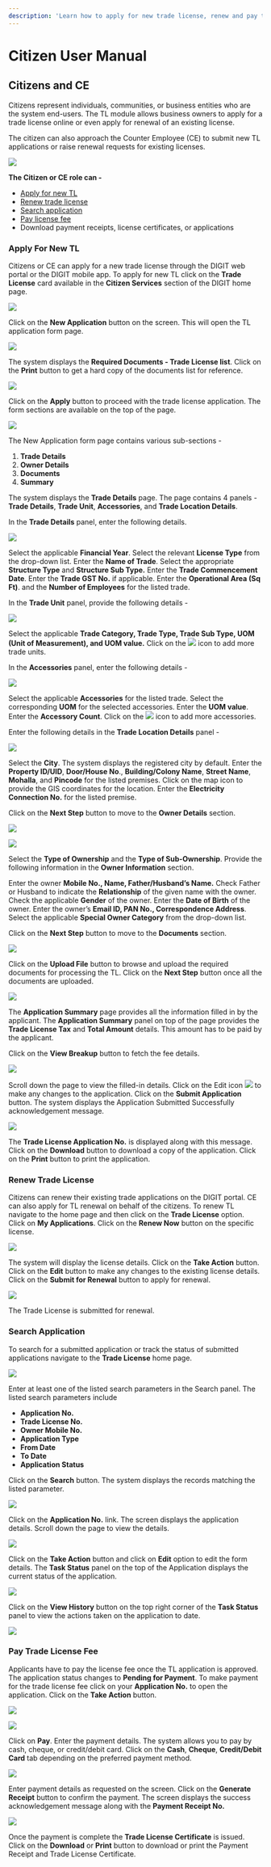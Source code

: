 ```yaml
---
description: 'Learn how to apply for new trade license, renew and pay trade license fee'
---
```


# Citizen User Manual

## **Citizens and CE**

Citizens represent individuals, communities, or business entities who are the system end-users. The TL module allows business owners to apply for a trade license online or even apply for renewal of an existing license.

The citizen can also approach the Counter Employee \(CE\) to submit new TL applications or raise renewal requests for existing licenses.

![](https://docs.google.com/drawings/u/0/d/sd-LrBh27pu0GXrg1gv1_aQ/image?w=425&h=384&rev=143&ac=1&parent=1-UsBUntevcj1rpVyD7UPVKYh53dRt8xSD5x658AZMCk)

**The Citizen or CE role can -**

* [Apply for new TL](tl-citizen-manual.md#apply-for-new-tl)
* [Renew trade license](tl-citizen-manual.md#renew-trade-license)
* [Search application](tl-citizen-manual.md#renew-trade-license)
* [Pay license fee](tl-citizen-manual.md#pay-trade-license-fee)
* Download payment receipts, license certificates, or applications

### **Apply For New TL**

Citizens or CE can apply for a new trade license through the DIGIT web portal or the DIGIT mobile app. To apply for new TL click on the **Trade License** card available in the **Citizen Services** section of the DIGIT home page.

![](https://docs.google.com/drawings/u/0/d/sqRD79LrdfKCRrJCRFl-PzQ/image?w=624&h=290&rev=3&ac=1&parent=1-UsBUntevcj1rpVyD7UPVKYh53dRt8xSD5x658AZMCk)

Click on the **New Application** button on the screen. This will open the TL application form page.

![](https://lh5.googleusercontent.com/A3Rg9bbLpb5Zf35k82PPbfzT2b4anONcRpIiAr2jGxFnaHCsB4Dv9AO4AUodRfuPATb5TCwbN6aXHwy9DyyI6DOC90dOPqU4MT8AGLHV4g1CMqV8MmZFAOK0sJdWcgmBmmtif-mT)

The system displays the **Required Documents - Trade License list**. Click on the **Print** button to get a hard copy of the documents list for reference.

![](https://lh5.googleusercontent.com/2ka23YAh9JZeY96XaYmfE7I45bN9XQWupvKnEAie-3BKDYq6OHroWP4413KlftLaJGwEU43lTPKIW5My7rE8k-p10UiX1r57gP9o5n7JSwgb1cp5YvetHlrUp6dZItagHbHILeNZ)

Click on the **Apply** button to proceed with the trade license application. The form sections are available on the top of the page.

![](https://lh4.googleusercontent.com/jCbqoAKwYAT24VwwxRvUyVv9sExIHhtCOc_nxSsuip2Gfo_k_6U3ZDZggXnIlxKvwaClsdmg4yIpz7Q5Qkupl-KErALuQbViajO5KVkWKfcdaWCJ5HqmFvP1I8iz_IrwqqPikVO1)

The New Application form page contains various sub-sections -

1. **Trade Details**
2. **Owner Details**
3. **Documents**
4. **Summary**

The system displays the **Trade Details** page. The page contains 4 panels - **Trade Details**, **Trade Unit**, **Accessories**, and **Trade Location Details**.

In the **Trade Details** panel, enter the following details.

![](https://lh4.googleusercontent.com/BvUqG-3XQRa-IDpwGvgnBDZvBsDOfnzk5Up5694u7J6oO6Sk61W-fvKNz3BBCsOIoxiq8FagRF9odjhxjYlKVN7-OkkSnL7a7fk4u5r9jNFm5SgAVYmbAFl2aNRAP0PblYg1dnXn)

Select the applicable **Financial Year**. Select the relevant **License Type** from the drop-down list. Enter the **Name of Trade**. Select the appropriate **Structure Type** and **Structure Sub Type.** Enter the **Trade Commencement Date**. Enter the **Trade GST No.** if applicable. Enter the **Operational Area \(Sq Ft\)**. and the **Number of Employees** for the listed trade.

In the **Trade Unit** panel, provide the following details -

![](https://lh5.googleusercontent.com/jieF4BEmQTqs0CuITSsKLLtQqKPbLmRAKyGXNxYy5DVjKjOPmL1-YVXJ8o-s1YgKUyeMl4j02gWR91EXNIWz-L-ENFrFsEPUt8pyGd4meOyMXVniFuM4DDt5CMUr_sM-01GmhYcA)

Select the applicable **Trade Category, Trade Type, Trade Sub Type, UOM \(Unit of Measurement\), and UOM value.** Click on the ![](https://lh5.googleusercontent.com/9i0yqS0fLNvPb0l1gizOYKxicZ5sT5BtAOT4aESaCW7d4Xj8MWRuof_nI3hH4d5LjAffv-Fd8qzqa3c5GIn_XiVQXGbfR1a7o75-jvIPeh7ZhRzMMKGmGJnTTyVBBkq32j_zWcNr) icon to add more trade units.

In the **Accessories** panel, enter the following details -

![](https://lh4.googleusercontent.com/34HRkcaaNf3tasjBSWz0gDAvNOsMwrluqzQIXRgtJJhPNfSZzAQZJe-9wK5zfwWV9sXAeItEkTuOqYx6DptToVqId8wTrBiIBT5dblI105X4nv9MMQZwMhOn5Ua146IUSECZ-pgP)

Select the applicable **Accessories** for the listed trade. Select the corresponding **UOM** for the selected accessories. Enter the **UOM value**. Enter the **Accessory Count**. Click on the ![](https://lh4.googleusercontent.com/74xRfp424rm8Ae4GQHxb2UgVT2DXnOwATZ5JMMtUP2Cf8q8sJwzOf7dyuXw7Ldq8OXD2r7_R0L9r7ju3m4xlsw4gVuiS_PGzsBWCs3ERQSTQ9UASQvG1pzhBtbtgAK9H8TIjIJZj) icon to add more accessories.

Enter the following details in the **Trade Location Details** panel -

![](https://lh5.googleusercontent.com/22cP9lB0x6WO-kb7drIYKo8UH0cRe89sugBUKimIyY6C-ux9T3Evc2leG7yetW9VgtR9KRRqhsOCUQsl-WuF_sI3K1pvK25ebU0C6Hu7HeB7MlNLr9RWLg7hZUY5_k2kjHJYoJKm)

Select the **City**. The system displays the registered city by default. Enter the **Property ID/UID**, **Door/House No**., **Building/Colony Name**, **Street Name**, **Mohalla**, and **Pincode** for the listed premises. Click on the map icon to provide the GIS coordinates for the location. Enter the **Electricity Connection No.** for the listed premise.

Click on the **Next Step** button to move to the **Owner Details** section.

![](https://lh4.googleusercontent.com/aiYy62Wj7aWu6vCsDp1-tUIzXHeAXUtQ4Z1_-vr45tUfwGyub_z_l3avqFzQrfTDWNC3uCQsFtZX256S9PlSq4pqsR6nhGROWtxely0tADmx2x4vyHLRMHzSNrI3L6dBUapzco94)

![](https://lh4.googleusercontent.com/vWe3mOhqQRrF8ypAP0rSUrzF0qFFb3wI1XrynVsba5yHgrGRWeD61U_y9E9sfrc1lTSZITIUFjKV1MvHqynx26k25VxU2xrcY7f_fkJM6iKw0O6f9aiK8ZFVpP9JQKSFLWa1mi2g)

Select the **Type of Ownership** and the **Type of Sub-Ownership**. Provide the following information in the **Owner Information** section.

Enter the owner **Mobile No., Name, Father/Husband’s Name.** Check Father or Husband to indicate the **Relationship** of the given name with the owner. Check the applicable **Gender** of the owner. Enter the **Date of Birth** of the owner. Enter the owner’s **Email ID, PAN No., Correspondence Address**. Select the applicable **Special Owner Category** from the drop-down list.

Click on the **Next Step** button to move to the **Documents** section.

![](https://lh3.googleusercontent.com/QDdw5Mji5A5fRYLf_Ut599jJ-BfdpFrkI3gBYhNpvwcGSn2Ml-N8s4FC_xpT_WeolRsDpj4sW8xutmm88cGlhvOm4wm8nM8nbStuhEdxSe3wZQnTTAoYR49nE6CdPwf7KD8LuB1K)

Click on the **Upload File** button to browse and upload the required documents for processing the TL. Click on the **Next Step** button once all the documents are uploaded.

![](https://lh4.googleusercontent.com/7CPEGm70rvdYtSpgqOuGN9jaeanpSpSiXZGrHUWVLQPIxz9lOj6Szf-_MQhwdqbEjY9sbCd01_kmOrJDczXInyQoXZOdBASaKfOnyYfGwpS3wECURqkcNTd1iP57SF-qW7sQ0lmQ)

The **Application Summary** page provides all the information filled in by the applicant. The **Application Summary** panel on top of the page provides the **Trade License Tax** and **Total Amount** details. This amount has to be paid by the applicant.

Click on the **View Breakup** button to fetch the fee details.

![](https://lh4.googleusercontent.com/kJ8GioEmvY_9VUxiuO4uHivXu1sERZt-wuXQd_GB78SOwabFUoZU8ZqBowf82F6dfauTjLjUNuUtPPzggKkBdFPTYdkR_ZtFFkCWP2ZzKxMuiUUEiHvcKk0qXrNfm69sdwiHUdkT)

Scroll down the page to view the filled-in details. Click on the Edit icon ![](https://lh5.googleusercontent.com/P9dpjpL2J0qb1z2Oa00E3Lq5W3mDIEt1g_wZxKbmNtzGBjedDbtnb464cQz0ALsHbiVX8mQpO5-Ixd80bm0oJ9tygd4yJIqh1GYXRVDwhb4UFf7C1DrlcJxTnDwmRoj_9VPQWDx5) to make any changes to the application. Click on the **Submit Application** button. The system displays the Application Submitted Successfully acknowledgement message.

![](https://lh3.googleusercontent.com/uZPCH59BeObRDHvahjkkzSG4WsvHUrR8vagS3dyK8OnHPbkgLRnVEyAwLcU1tWn8rcgj6DXEv_bXJuvThSfQCK0eOvH-U0bkPJm-J8m-VzdvHSGuThGdn9PpVDu-FQ9ELm9sD0VF)

The **Trade License Application No.** is displayed along with this message. Click on the **Download** button to download a copy of the application. Click on the **Print** button to print the application.

### **Renew Trade License**

Citizens can renew their existing trade applications on the DIGIT portal. CE can also apply for TL renewal on behalf of the citizens. To renew TL navigate to the home page and then click on the **Trade License** option. Click on **My Applications**. Click on the **Renew Now** button on the specific license.

![](https://lh4.googleusercontent.com/AIdYdmPsMws5vQ0nsoUXcVeTlJI3vO1zx_8AvI0Ckuv64trW6P1usBonC-boIhe5DHuNtkQGlFGvEJlArdp9N7ZS295blqKy2QWV5YzC-ApOYguMEHkrGKSTCtPXctba85tjJ65x)

The system will display the license details. Click on the **Take Action** button. Click on the **Edit** button to make any changes to the existing license details. Click on the **Submit for Renewal** button to apply for renewal.

![](https://lh3.googleusercontent.com/GG25eCOAdnLBxLCt8d7NRr8BHP1Bm5QVqMnH8R50yTEZ3gyGSQ9nv2aBLCJhEBlAhqGPUD86dqzjuoGsSiKtbz-rdijYFG1nG_L2Y9JQJuQ3m1i6h7zuahwBLrooyTVzDt4SWVAU)

The Trade License is submitted for renewal.

### **Search Application**

To search for a submitted application or track the status of submitted applications navigate to the **Trade License** home page.

![](https://lh6.googleusercontent.com/C38Srk3CObmsrw8AFrii-ZKAdW4uJnEGC9JI-MFgE9rJQMs5Wl6PMnGcUgnmxwz_td_FkZhj_rfP1vLhaE5an-_GmnQguqslAUBpX_RGtUhILHpb9IcmG-1dN8HF9f6hLkojdGDw)

Enter at least one of the listed search parameters in the Search panel. The listed search parameters include

* **Application No.**
* **Trade License No.**
* **Owner Mobile No.**
* **Application Type**
* **From Date**
* **To Date**
* **Application Status**

Click on the **Search** button. The system displays the records matching the listed parameter.

![](https://lh5.googleusercontent.com/E4f-9yWZZUQuUAiLF9F3vR9WUXRU3KMsIwsIsMLOw9-tSXWXi-dZ805OxAqqBzO8ddThJYd4X47ys4qNcE1FZ87HIIZqPCVtZtKZtcc6WiiA1trFm8YtGkYTPKn_zTna45jH8rEq)

Click on the **Application No.** link. The screen displays the application details. Scroll down the page to view the details.

![](https://lh5.googleusercontent.com/wwssUJSEF6Y2Zvocm3RDS3kt_btJzwXorsOSM5gW6VNx3S1ltAxXkVSmiHYghwi0HwtLeJ9vIOZdVMPGxgDn2D37JGAUGAh7BV90TydWxZOVVxGc3fpw-K0aNMc1hBYAQt5cJ4bh)

Click on the **Take Action** button and click on **Edit** option to edit the form details. The **Task Status** panel on the top of the Application displays the current status of the application.

![](https://lh6.googleusercontent.com/IBncnMqelOyxSodY9RBH6Nr9fRReVSEu6s-ODOr_Nonc25ack5G8GZ_4ZBu_mnmqXVTwTngE98PoW6ozXc9uaXFSTLFCEPKMncGYeXY6a5id3V_pSEIvKOt9otoV1GGRpO3VVK_D)

Click on the **View History** button on the top right corner of the **Task Status** panel to view the actions taken on the application to date.

![](https://lh5.googleusercontent.com/rn3oh8pUdYWR5c4rlw3z93rxTgon-3wnJ7bjjdOedKNLeTinrywQVZNS57uBVnsVu8MxBEV7IIQ3WGn4K4-zjMRCPNxvOOlwpGRcHFaZ_x34FIjV2XQeFMhoBly3kgo740vdrzL9)

### **Pay Trade License Fee**

Applicants have to pay the license fee once the TL application is approved. The application status changes to **Pending for Payment**. To make payment for the trade license fee click on your **Application No.** to open the application. Click on the **Take Action** button.

![](https://docs.google.com/drawings/u/0/d/sbOzlGK9JL1r6C9jDKtSgCw/image?w=624&h=337&rev=10&ac=1&parent=1-UsBUntevcj1rpVyD7UPVKYh53dRt8xSD5x658AZMCk)

![](https://lh3.googleusercontent.com/gsartsRkbToFx3BM4IrS5YY6eYSJr_r4KH4Eij-f-kOa5-RYJCWWa8_EsOSmQ8ICx3LRfOF8ZcXebgjpTrti-YD5XiqAYoegsVJgfPKYytV1GB6oqSt5JhRyplQM3iOx6zciJcj0)

Click on **Pay**. Enter the payment details. The system allows you to pay by cash, cheque, or credit/debit card. Click on the **Cash**, **Cheque**, **Credit/Debit Card** tab depending on the preferred payment method.

![](https://lh5.googleusercontent.com/cLCAGQooKpMNjnUkZfqoPWaP10xsEZhusPL5RO3pfnrCNAP3Jo_O_P6eNb0maLL1-zSRAv_hxYXsp4lMI_ay3rH-wMtQ0UrEqhiMwhRyAchg-FpGdI1MlXcYnI_-yNU3YsZ1f1SY)

Enter payment details as requested on the screen. Click on the **Generate Receipt** button to confirm the payment. The screen displays the success acknowledgement message along with the **Payment Receipt No.**

![](https://lh4.googleusercontent.com/c70FyxfyFdtdTN_SI1sYmn8RHE918ep4SGojTM7TResyC_Qwn0qHosDTgigr1KY5_zVogW0yyS48VtZsmiYD9NsAqXyrY2T6bLRI8tjYFu7FUW8jKv8ljRziHjXVFZj3ccX5zVtB)

Once the payment is complete the **Trade License Certificate** is issued. Click on the **Download** or **Print** button to download or print the Payment Receipt and Trade License Certificate.

